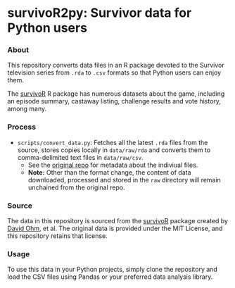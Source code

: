 # survivoR2py: Survivor data for Python users

### About

This repository converts data files in an R package devoted to the Survivor television series from `.rda` to `.csv` formats so that Python users can enjoy them. 

The [survivoR](https://github.com/doehm/survivoR) R package has numerous datasets about the game, including an episode summary, castaway listing, challenge results and vote history, among many.

### Process

- `scripts/convert_data.py`: Fetches all the latest `.rda` files from the source, stores copies locally in `data/raw/rda` and converts them to comma-delimited text files in `data/raw/csv`.
    - See the [original repo](https://github.com/doehm/survivoR/blob/master/README.md) for metadata about the indiviual files.
    - **Note:** Other than the format change, the content of data downloaded, processed and stored in the `raw` directory will remain unchained from the original repo.

### Source

The data in this repository is sourced from the [survivoR](https://github.com/doehm/survivoR) package created by [David Ohm](https://github.com/doehm), et al. The original data is provided under the MIT License, and this repository retains that license.

### Usage

To use this data in your Python projects, simply clone the repository and load the CSV files using Pandas or your preferred data analysis library.
